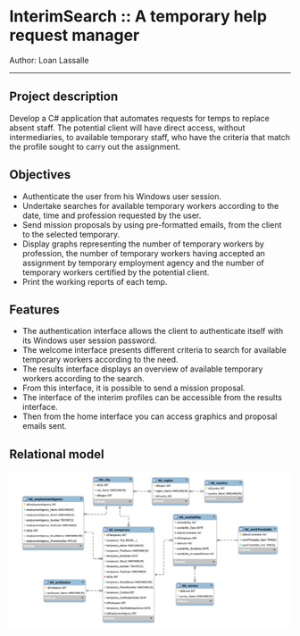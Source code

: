 # InterimSearch :: A temporary help request manager

Author: Loan Lassalle
***

## Project description

Develop a C# application that automates requests for temps to replace absent staff. The potential client will have direct access, without intermediaries, to available temporary staff, who have the criteria that match the profile sought to carry out the assignment.

## Objectives

* Authenticate the user from his Windows user session.
* Undertake searches for available temporary workers according to the date, time and profession requested by the user.
* Send mission proposals by using pre-formatted emails, from the client to the selected temporary.
* Display graphs representing the number of temporary workers by profession, the number of temporary workers having accepted an assignment by temporary employment agency and the number of temporary workers certified by the potential client.
* Print the working reports of each temp.

## Features

* The authentication interface allows the client to authenticate itself with its Windows user session password.
* The welcome interface presents different criteria to search for available temporary workers according to the need.
* The results interface displays an overview of available temporary workers according to the search.
* From this interface, it is possible to send a mission proposal.
* The interface of the interim profiles can be accessible from the results interface.
* Then from the home interface you can access graphics and proposal emails sent.

## Relational model

![relational model](images/relational_model.svg)
